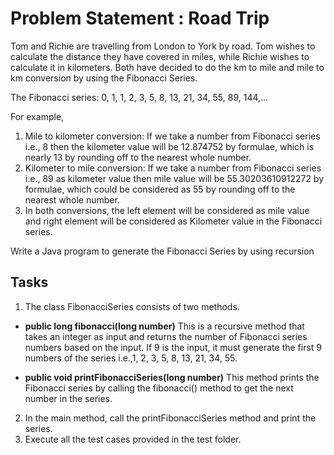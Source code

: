 # Problem Statement : Road Trip

Tom and Richie are travelling from London to York by road. Tom wishes to calculate the distance they have covered in miles, while Richie wishes to calculate it in kilometers. Both have decided to do the km to mile and mile to km conversion by using the Fibonacci Series.

The Fibonacci series: 0, 1, 1, 2, 3, 5, 8, 13, 21, 34, 55, 89, 144,…

For example,
1. Mile to kilometer conversion: If we take a number from Fibonacci series i.e., 8 then the kilometer value will be 12.874752 by formulae, which is nearly 13 by rounding off to the nearest whole number.
2. Kilometer to mile conversion: If we take a number from Fibonacci series i.e., 89 as kilometer value then mile value will be 55.30203610912272 by formulae, which could be considered as 55 by rounding off to the nearest whole number.
3. In both conversions, the left element will be considered as mile value and right element will be considered as Kilometer value in the Fibonacci series. 

Write a Java program to generate the Fibonacci Series by using recursion

## Tasks

1. The class FibonacciSeries consists of two methods.
- **public long fibonacci(long number)** 
This is a recursive method that takes an integer as input and returns the number of Fibonacci series numbers based on the input.
If 9 is the input, it must generate the first 9 numbers of the series i.e.,1, 2, 3, 5, 8, 13, 21, 34, 55. 

- **public void printFibonacciSeries(long number)**
This method prints the Fibonacci series by calling the fibonacci() method to get the next number in the series.
2. In the main method, call the printFibonacciSeries method and print the series.
3. Execute all the test cases provided in the test folder.